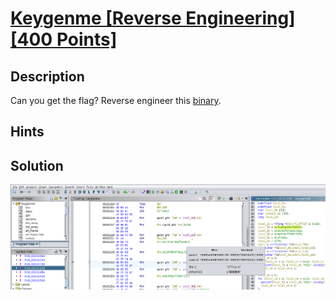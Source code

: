 # [Keygenme [Reverse Engineering] [400 Points]](https://play.picoctf.org/practice/challenge/276?category=3&originalEvent=70&page=1) #

## Description ##
Can you get the flag?
Reverse engineer this [binary](https://artifacts.picoctf.net/c/51/keygenme).

## Hints ##

## Solution ##
![](images/01.png)
